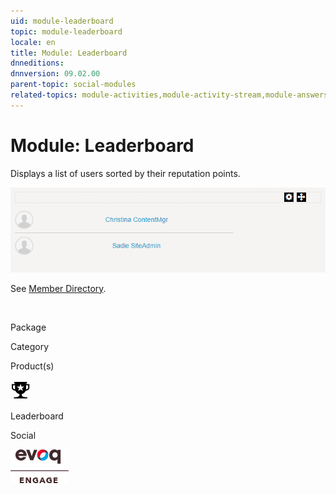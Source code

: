 ```yaml
---
uid: module-leaderboard
topic: module-leaderboard
locale: en
title: Module: Leaderboard
dnneditions: 
dnnversion: 09.02.00
parent-topic: social-modules
related-topics: module-activities,module-activity-stream,module-answers,module-blogs,module-challenges,module-discussions,module-group-directory,module-group-spaces,module-ideas,module-journal,module-latest-challenges,module-member-directory,module-message-center,module-my-status,module-profile-dashboard,module-social-groups,module-related-content,module-social-events,module-social-sharing,module-user-badges,module-wiki
---
```


# Module: Leaderboard

Displays a list of users sorted by their reputation points.

  

![Leaderboard module](/images/scr-module-Leaderboard.png)

  

See [Member Directory](module-member-directory).

 

Package

Category

Product(s)

 ![icon](/images/ico-module-leaderboard.png) 

Leaderboard

Social

 ![Evoq Engage](/images/ico-evoq-engage.png)